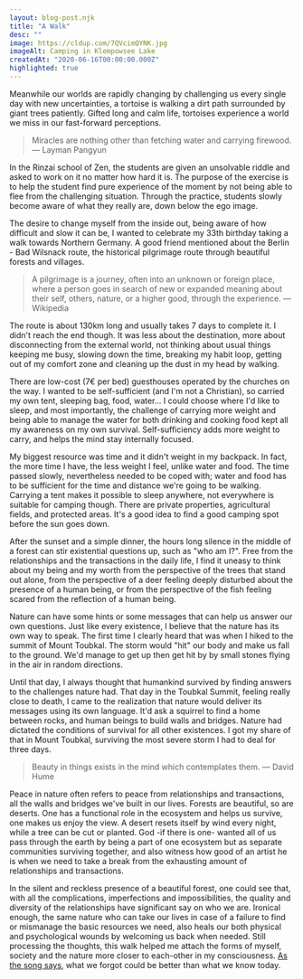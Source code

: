 ```yaml
---
layout: blog-post.njk
title: "A Walk"
desc: ""
image: https://cldup.com/7QVcimQYNK.jpg
imageAlt: Camping in Klempowsee Lake
createdAt: "2020-06-16T00:00:00.000Z"
highlighted: true
---
```


Meanwhile our worlds are rapidly changing by challenging us every single day with new uncertainties, a tortoise is walking a dirt path surrounded by giant trees patiently. Gifted long and calm life, tortoises experience a world we miss in our fast-forward perceptions.

<blockquote>
Miracles are nothing other than fetching water and carrying firewood.
— Layman Pangyun
</blockquote>

In the Rinzai school of Zen, the students are given an unsolvable riddle and asked to work on it no matter how hard it is. The purpose of the exercise is to help the student find pure experience of the moment by not being able to flee from the challenging situation. Through the practice, students slowly become aware of what they really are, down below the ego image.

The desire to change myself from the inside out, being aware of how difficult and slow it can be, I wanted to celebrate my 33th birthday taking a walk towards Northern Germany. A good friend mentioned about the Berlin - Bad Wilsnack route, the historical pilgrimage route through beautiful forests and villages.

<blockquote>
A pilgrimage is a journey, often into an unknown or foreign place, where a person goes in search of new or expanded meaning about their self, others, nature, or a higher good, through the experience.
— Wikipedia
</blockquote>

The route is about 130km long and usually takes 7 days to complete it. I didn't reach the end though. It was less about the destination, more about disconnecting from the external world, not thinking about usual things keeping me busy, slowing down the time, breaking my habit loop, getting out of my comfort zone and cleaning up the dust in my head by walking.

There are low-cost (7€ per bed) guesthouses operated by the churches on the way. I wanted to be self-sufficient (and I'm not a Christian), so carried my own tent, sleeping bag, food, water... I could choose where I'd like to sleep, and most importantly, the challenge of carrying more weight and being able to manage the water for both drinking and cooking food kept all my awareness on my own survival. Self-sufficiency adds more weight to carry, and  helps the mind stay internally focused.

My biggest resource was time and it didn't weight in my backpack. In fact, the more time I have, the less weight I feel, unlike water and food. The time passed slowly, nevertheless needed to be coped with; water and food has to be sufficient for the time and distance we're going to be walking. Carrying a tent makes it possible to sleep anywhere, not everywhere is suitable for camping though. There are private properties, agricultural fields, and protected areas.
It's a good idea to find a good camping spot before the sun goes down.

After the sunset and a simple dinner, the hours long silence in the middle of a forest can stir existential questions up, such as "who am I?". Free from the relationships and the transactions in the daily life, I find it uneasy to think about my being and my worth from the perspective of the trees that stand out alone, from the perspective of a deer feeling deeply disturbed about the presence of a human being, or from the perspective of the fish feeling scared from the reflection of a human being.

Nature can have some hints or some messages that can help us answer our own questions. Just like every existence, I believe that the nature has its own way to speak. The first time I clearly heard that was when I hiked to the summit of Mount Toubkal. The storm would "hit" our body and make us fall to the ground. We'd manage to get up then get hit by by small stones flying in the air in random directions.

Until that day, I always thought that humankind survived by finding answers to the challenges nature had. That day in the Toubkal Summit, feeling really close to death, I came to the realization that nature would deliver its messages using its own language. It'd ask a squirrel to find a home between rocks, and human beings to build walls and bridges.  Nature had dictated the conditions of survival for all other existences. I got my share of that in Mount Toubkal, surviving the most severe storm I had to deal for three days.

<blockquote>
Beauty in things exists in the mind which contemplates them.
― David Hume
</blockquote>

Peace in nature often refers to peace from relationships and transactions, all the walls and bridges we've built in our lives. Forests are beautiful, so are deserts. One has a functional role in the ecosystem and helps us survive, one makes us enjoy the view. A desert resets itself by wind every night, while a tree can be cut or planted. God -if there is one- wanted all of us pass through the earth by being a part of one ecosystem but as separate communities surviving together, and also witness how good of an artist he is when we need to take a break from the exhausting amount of relationships and transactions.

In the silent and reckless presence of a beautiful forest, one could see that, with all the complications, imperfections and impossibilities, the quality and diversity of the relationships have significant say on who we are. Ironical enough, the same nature who can take our lives in case of a failure to find or mismanage the basic resources we need, also heals our both physical and psychological wounds by welcoming us back when needed. Still processing the thoughts, this walk helped me attach the forms of myself, society and the nature more closer to each-other in my consciousness. [As the song says](https://www.youtube.com/watch?v=_MD8IK19aec), what we forgot could be better than what we know today.
